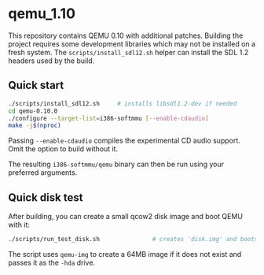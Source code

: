 # qemu_1.10

This repository contains QEMU 0.10 with additional patches. Building the
project requires some development libraries which may not be installed on a
fresh system. The `scripts/install_sdl12.sh` helper can install the SDL 1.2
headers used by the build.

## Quick start

```sh
./scripts/install_sdl12.sh     # installs libsdl1.2-dev if needed
cd qemu-0.10.0
./configure --target-list=i386-softmmu [--enable-cdaudio]
make -j$(nproc)
```

Passing `--enable-cdaudio` compiles the experimental CD audio support. Omit
the option to build without it.

The resulting `i386-softmmu/qemu` binary can then be run using your preferred
arguments.

## Quick disk test

After building, you can create a small qcow2 disk image and boot QEMU with it:

```sh
./scripts/run_test_disk.sh               # creates 'disk.img' and boots it
```

The script uses `qemu-img` to create a 64MB image if it does not exist and
passes it as the `-hda` drive.
